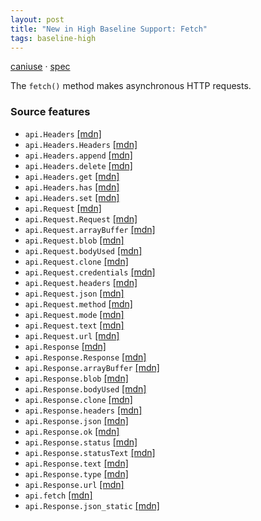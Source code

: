 ```yaml
---
layout: post
title: "New in High Baseline Support: Fetch"
tags: baseline-high
---
```


[caniuse](https://caniuse.com/?search=fetch) · [spec](https://fetch.spec.whatwg.org/)

The `fetch()` method makes asynchronous HTTP requests.

### Source features

- ``api.Headers`` [[mdn]](https://developer.mozilla.org/en-US/search?q=api.Headers)
- ``api.Headers.Headers`` [[mdn]](https://developer.mozilla.org/en-US/search?q=api.Headers.Headers)
- ``api.Headers.append`` [[mdn]](https://developer.mozilla.org/en-US/search?q=api.Headers.append)
- ``api.Headers.delete`` [[mdn]](https://developer.mozilla.org/en-US/search?q=api.Headers.delete)
- ``api.Headers.get`` [[mdn]](https://developer.mozilla.org/en-US/search?q=api.Headers.get)
- ``api.Headers.has`` [[mdn]](https://developer.mozilla.org/en-US/search?q=api.Headers.has)
- ``api.Headers.set`` [[mdn]](https://developer.mozilla.org/en-US/search?q=api.Headers.set)
- ``api.Request`` [[mdn]](https://developer.mozilla.org/en-US/search?q=api.Request)
- ``api.Request.Request`` [[mdn]](https://developer.mozilla.org/en-US/search?q=api.Request.Request)
- ``api.Request.arrayBuffer`` [[mdn]](https://developer.mozilla.org/en-US/search?q=api.Request.arrayBuffer)
- ``api.Request.blob`` [[mdn]](https://developer.mozilla.org/en-US/search?q=api.Request.blob)
- ``api.Request.bodyUsed`` [[mdn]](https://developer.mozilla.org/en-US/search?q=api.Request.bodyUsed)
- ``api.Request.clone`` [[mdn]](https://developer.mozilla.org/en-US/search?q=api.Request.clone)
- ``api.Request.credentials`` [[mdn]](https://developer.mozilla.org/en-US/search?q=api.Request.credentials)
- ``api.Request.headers`` [[mdn]](https://developer.mozilla.org/en-US/search?q=api.Request.headers)
- ``api.Request.json`` [[mdn]](https://developer.mozilla.org/en-US/search?q=api.Request.json)
- ``api.Request.method`` [[mdn]](https://developer.mozilla.org/en-US/search?q=api.Request.method)
- ``api.Request.mode`` [[mdn]](https://developer.mozilla.org/en-US/search?q=api.Request.mode)
- ``api.Request.text`` [[mdn]](https://developer.mozilla.org/en-US/search?q=api.Request.text)
- ``api.Request.url`` [[mdn]](https://developer.mozilla.org/en-US/search?q=api.Request.url)
- ``api.Response`` [[mdn]](https://developer.mozilla.org/en-US/search?q=api.Response)
- ``api.Response.Response`` [[mdn]](https://developer.mozilla.org/en-US/search?q=api.Response.Response)
- ``api.Response.arrayBuffer`` [[mdn]](https://developer.mozilla.org/en-US/search?q=api.Response.arrayBuffer)
- ``api.Response.blob`` [[mdn]](https://developer.mozilla.org/en-US/search?q=api.Response.blob)
- ``api.Response.bodyUsed`` [[mdn]](https://developer.mozilla.org/en-US/search?q=api.Response.bodyUsed)
- ``api.Response.clone`` [[mdn]](https://developer.mozilla.org/en-US/search?q=api.Response.clone)
- ``api.Response.headers`` [[mdn]](https://developer.mozilla.org/en-US/search?q=api.Response.headers)
- ``api.Response.json`` [[mdn]](https://developer.mozilla.org/en-US/search?q=api.Response.json)
- ``api.Response.ok`` [[mdn]](https://developer.mozilla.org/en-US/search?q=api.Response.ok)
- ``api.Response.status`` [[mdn]](https://developer.mozilla.org/en-US/search?q=api.Response.status)
- ``api.Response.statusText`` [[mdn]](https://developer.mozilla.org/en-US/search?q=api.Response.statusText)
- ``api.Response.text`` [[mdn]](https://developer.mozilla.org/en-US/search?q=api.Response.text)
- ``api.Response.type`` [[mdn]](https://developer.mozilla.org/en-US/search?q=api.Response.type)
- ``api.Response.url`` [[mdn]](https://developer.mozilla.org/en-US/search?q=api.Response.url)
- ``api.fetch`` [[mdn]](https://developer.mozilla.org/en-US/search?q=api.fetch)
- ``api.Response.json_static`` [[mdn]](https://developer.mozilla.org/en-US/search?q=api.Response.json_static)
